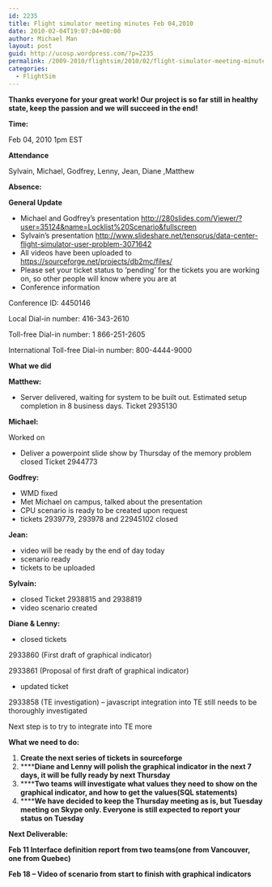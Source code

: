 ```yaml
---
id: 2235
title: Flight simulator meeting minutes Feb 04,2010
date: 2010-02-04T19:07:04+00:00
author: Michael Man
layout: post
guid: http://ucosp.wordpress.com/?p=2235
permalink: /2009-2010/flightsim/2010/02/flight-simulator-meeting-minutes-feb-042010/
categories:
  - FlightSim
---
```

**Thanks everyone for your great work! Our project is so far still in healthy state, keep the passion and we will succeed in the end!**

**Time:**

Feb 04, 2010 1pm EST

**Attendance**

Sylvain, Michael, Godfrey, Lenny, Jean, Diane ,Matthew

**Absence:** 

**General Update**

  * Michael and Godfrey’s presentation <http://280slides.com/Viewer/?user=35124&name=Locklist%20Scenario&fullscreen>
  * Sylvain’s presentation <http://www.slideshare.net/tensorus/data-center-flight-simulator-user-problem-3071642>
  * All videos have been uploaded to <https://sourceforge.net/projects/db2mc/files/>
  * Please set your ticket status to ‘pending’ for the tickets you are working on, so other people will know where you are at
  * Conference information

Conference ID: 4450146
  
Local Dial-in number: 416-343-2610
  
Toll-free Dial-in number: 1 866-251-2605
  
International Toll-free Dial-in number: 800-4444-9000

**What we did**

**Matthew:**

  * Server delivered, waiting for system to be built out. Estimated setup completion in 8 business days. Ticket 2935130

**Michael:**

Worked on

  * Deliver a powerpoint slide show by Thursday of the memory problem closed Ticket 2944773

**Godfrey:**

  * WMD fixed
  * Met Michael on campus, talked about the presentation
  * CPU scenario is ready to be created upon request
  * tickets 2939779, 293978 and 22945102 closed

**Jean:**

  * video will be ready by the end of day today
  * scenario ready
  * tickets to be uploaded

**Sylvain:**

  * closed Ticket 2938815 and 2938819
  * video scenario created

**Diane & Lenny:**

  * closed tickets

2933860 (First draft of graphical indicator)

2933861 (Proposal of first draft of graphical indicator)

  * updated ticket

2933858 (TE investigation) – javascript integration into TE still needs to be thoroughly investigated

Next step is to try to integrate into TE more

**What we need to do:**

  1. **Create the next series of tickets in sourceforge**
  2.  ******Diane and Lenny will polish the graphical indicator in the next 7 days, it will be fully ready by next Thursday**
  3.  ******Two teams will investigate what values they need to show on the graphical indicator, and how to get the values(SQL statements)**
  4.  ******We have decided to keep the Thursday meeting as is, but Tuesday meeting on Skype only. Everyone is still expected to report your status on Tuesday**

**Next Deliverable:**

**Feb 11 Interface definition report from two teams(one from Vancouver, one from Quebec)**

**Feb 18 – Video of scenario from start to finish with graphical indicators**